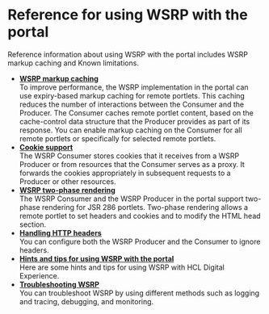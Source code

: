 # Reference for using WSRP with the portal

Reference information about using WSRP with the portal includes WSRP markup caching and Known limitations.

-   **[WSRP markup caching](wsrpr_markup_cach.md)**  
To improve performance, the WSRP implementation in the portal can use expiry-based markup caching for remote portlets. This caching reduces the number of interactions between the Consumer and the Producer. The Consumer caches remote portlet content, based on the cache-control data structure that the Producer provides as part of its response. You can enable markup caching on the Consumer for all remote portlets or specifically for selected remote portlets.
-   **[Cookie support](wsrpc_cookie.md)**  
The WSRP Consumer stores cookies that it receives from a WSRP Producer or from resources that the Consumer serves as a proxy. It forwards the cookies appropriately in subsequent requests to a Producer or other resources.
-   **[WSRP two-phase rendering](wsrpr_2phase_render.md)**  
The WSRP Consumer and the WSRP Producer in the portal support two-phase rendering for JSR 286 portlets. Two-phase rendering allows a remote portlet to set headers and cookies and to modify the HTML head section.
-   **[Handling HTTP headers](wsrpr_handle_htgtp_headers.md)**  
You can configure both the WSRP Producer and the Consumer to ignore headers.
-   **[Hints and tips for using WSRP with the portal](wsrpr_hints_tips.md)**  
Here are some hints and tips for using WSRP with HCL Digital Experience.
-   **[Troubleshooting WSRP](../troubleshooting/wsrpr_trbl.md)**  
You can troubleshoot WSRP by using different methods such as logging and tracing, debugging, and monitoring.
